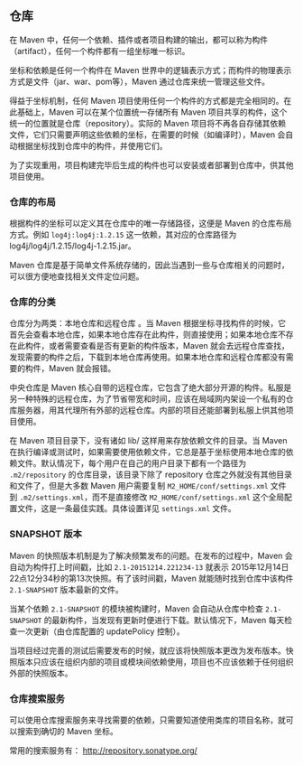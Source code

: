 ## 仓库 ##

在 Maven 中，任何一个依赖、插件或者项目构建的输出，都可以称为构件（artifact），任何一个构件都有一组坐标唯一标识。

坐标和依赖是任何一个构件在 Maven 世界中的逻辑表示方式；而构件的物理表示方式是文件（jar、war、pom等），Maven 通过仓库来统一管理这些文件。

得益于坐标机制，任何 Maven 项目使用任何一个构件的方式都是完全相同的。在此基础上，Maven 可以在某个位置统一存储所有 Maven 项目共享的构件，这个统一的位置就是仓库（repository）。实际的 Maven 项目将不再各自存储其依赖文件，它们只需要声明这些依赖的坐标，在需要的时候（如编译时），Maven 会自动根据坐标找到仓库中的构件，并使用它们。

为了实现重用，项目构建完毕后生成的构件也可以安装或者部署到仓库中，供其他项目使用。

### 仓库的布局 ###

根据构件的坐标可以定义其在仓库中的唯一存储路径，这便是 Maven 的仓库布局方式。例如 `log4j:log4j:1.2.15` 这一依赖，其对应的仓库路径为 log4j/log4j/1.2.15/log4j-1.2.15.jar。

Maven 仓库是基于简单文件系统存储的，因此当遇到一些与仓库相关的问题时，可以很方便地查找相关文件定位问题。

### 仓库的分类 ###

仓库分为两类：本地仓库和远程仓库 。当 Maven 根据坐标寻找构件的时候，它首先会查看本地仓库，如果本地仓库存在此构件，则直接使用；如果本地仓库不存在此构件，或者需要查看是否有更新的构件版本，Maven 就会去远程仓库查找，发现需要的构件之后，下载到本地仓库再使用。如果本地仓库和远程仓库都没有需要的构件，Maven 就会报错。

中央仓库是 Maven 核心自带的远程仓库，它包含了绝大部分开源的构件。私服是另一种特殊的远程仓库，为了节省带宽和时间，应该在局域网内架设一个私有的仓库服务器，用其代理所有外部的远程仓库。内部的项目还能部署到私服上供其他项目使用。

在 Maven 项目目录下，没有诸如 lib/ 这样用来存放依赖文件的目录。当 Maven 在执行编译或测试时，如果需要使用依赖文件，它总是基于坐标使用本地仓库的依赖文件。默认情况下，每个用户在自己的用户目录下都有一个路径为 `.m2/repository` 的仓库目录，该目录下除了 repository 仓库之外就没有其他目录和文件了，但是大多数 Maven 用户需要复制 `M2_HOME/conf/settings.xml` 文件到 `.m2/settings.xml`，而不是直接修改 `M2_HOME/conf/settings.xml` 这个全局配置文件，这是一条最佳实践。具体设置详见 `settings.xml` 文件。

### SNAPSHOT 版本 ###

Maven 的快照版本机制是为了解决频繁发布的问题。在发布的过程中，Maven 会自动为构件打上时间戳，比如 `2.1-20151214.221234-13` 就表示 2015年12月14日22点12分34秒的第13次快照。有了该时间戳，Maven 就能随时找到仓库中该构件 `2.1-SNAPSHOT` 版本最新的文件。

当某个依赖 `2.1-SNAPSHOT` 的模块被构建时，Maven 会自动从仓库中检查 `2.1-SNAPSHOT` 的最新构件，当发现有更新时便进行下载。默认情况下，Maven 每天检查一次更新（由仓库配置的 updatePolicy 控制）。

当项目经过完善的测试后需要发布的时候，就应该将快照版本更改为发布版本。快照版本只应该在组织内部的项目或模块间依赖使用，项目也不应该依赖于任何组织外部的快照版本。

### 仓库搜索服务 ###

可以使用仓库搜索服务来寻找需要的依赖，只需要知道使用类库的项目名称，就可以搜索到确切的 Maven 坐标。

常用的搜索服务有：
http://repository.sonatype.org/